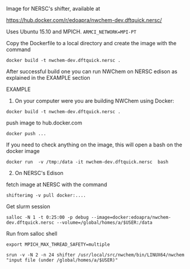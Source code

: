 Image for NERSC's shifter, available at 

https://hub.docker.com/r/edoapra/nwchem-dev.dftquick.nersc/

Uses Ubuntu 15.10 and MPICH. `ARMCI_NETWORK=MPI-PT`

Copy the Dockerfile to a local directory and create the image with the command
 
 `docker build -t nwchem-dev.dftquick.nersc .`
 
After successful build one you can run NWChem on NERSC edison as explained in the EXAMPLE section


EXAMPLE

1) On your computer were you are building NWChem using Docker:
 
 `docker build -t nwchem-dev.dftquick.nersc .`

push image to hub.docker.com

 `docker push ...`

If you need to check anything on the image, this will open a bash on the docker image

 `docker run  -v /tmp:/data -it nwchem-dev.dftquick.nersc  bash`

2) On NERSC's Edison

fetch image at NERSC with the command

 `shifterimg -v pull docker:....`

Get slurm session

 `salloc -N 1 -t 0:25:00 -p debug --image=docker:edoapra/nwchem-dev.dftquick.nersc --volume=/global/homes/a/$USER:/data`

Run from salloc shell

 `export MPICH_MAX_THREAD_SAFETY=multiple`

 `srun -v -N 2 -n 24 shifter /usr/local/src/nwchem/bin/LINUX64/nwchem "input file (under /global/homes/a/$USER)"`

